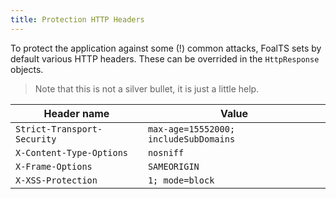 ```yaml
---
title: Protection HTTP Headers
---
```



To protect the application against some (!) common attacks, FoalTS sets by default various HTTP headers. These can be overrided in the `HttpResponse` objects.

> Note that this is not a silver bullet, it is just a little help.

| Header name | Value |
| --- | --- |
| `Strict-Transport-Security` | `max-age=15552000; includeSubDomains` |
| `X-Content-Type-Options` | `nosniff` |
| `X-Frame-Options` | `SAMEORIGIN` |
| `X-XSS-Protection` | `1; mode=block` |

